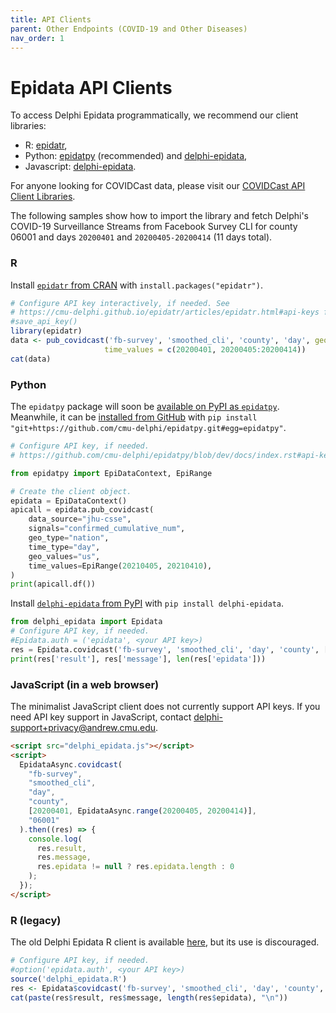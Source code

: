 ```yaml
---
title: API Clients
parent: Other Endpoints (COVID-19 and Other Diseases)
nav_order: 1
---
```


# Epidata API Clients

To access Delphi Epidata programmatically, we recommend our client libraries:

- R: [epidatr](https://cmu-delphi.github.io/epidatr/),
- Python: [epidatpy](https://cmu-delphi.github.io/epidatpy/) (recommended) and [delphi-epidata](https://pypi.org/project/delphi-epidata/),
- Javascript: [delphi-epidata](https://github.com/cmu-delphi/delphi-epidata/blob/master/src/client/delphi_epidata.js).

For anyone looking for COVIDCast data, please visit our [COVIDCast API Client Libraries](covidcast_clients.md).

The following samples show how to import the library and fetch Delphi's
COVID-19 Surveillance Streams from Facebook Survey CLI for county 06001 and days
`20200401` and `20200405-20200414` (11 days total).

### R

Install [`epidatr` from CRAN](https://cran.r-project.org/package=epidatr)
with `install.packages("epidatr")`.

```r
# Configure API key interactively, if needed. See
# https://cmu-delphi.github.io/epidatr/articles/epidatr.html#api-keys for details.
#save_api_key()
library(epidatr)
data <- pub_covidcast('fb-survey', 'smoothed_cli', 'county', 'day', geo_values = '06001',
                     time_values = c(20200401, 20200405:20200414))
cat(data)
```

### Python

The `epidatpy` package will soon be [available on PyPI as `epidatpy`](https://pypi.org/project/epidatpy/).
Meanwhile, it can be [installed from GitHub](https://github.com/cmu-delphi/epidatpy/) with
`pip install "git+https://github.com/cmu-delphi/epidatpy.git#egg=epidatpy"`.

```python
# Configure API key, if needed.
# https://github.com/cmu-delphi/epidatpy/blob/dev/docs/index.rst#api-keys

from epidatpy import EpiDataContext, EpiRange

# Create the client object.
epidata = EpiDataContext()
apicall = epidata.pub_covidcast(
    data_source="jhu-csse",
    signals="confirmed_cumulative_num",
    geo_type="nation",
    time_type="day",
    geo_values="us",
    time_values=EpiRange(20210405, 20210410),
)
print(apicall.df())
```

Install [`delphi-epidata` from PyPI](https://pypi.org/project/delphi-epidata/) with
`pip install delphi-epidata`.

```python
from delphi_epidata import Epidata
# Configure API key, if needed.
#Epidata.auth = ('epidata', <your API key>)
res = Epidata.covidcast('fb-survey', 'smoothed_cli', 'day', 'county', [20200401, Epidata.range(20200405, 20200414)], '06001')
print(res['result'], res['message'], len(res['epidata']))
```

### JavaScript (in a web browser)

The minimalist JavaScript client does not currently support API keys.
If you need API key support in JavaScript, contact delphi-support+privacy@andrew.cmu.edu.

```html
<script src="delphi_epidata.js"></script>
<script>
  EpidataAsync.covidcast(
    "fb-survey",
    "smoothed_cli",
    "day",
    "county",
    [20200401, EpidataAsync.range(20200405, 20200414)],
    "06001"
  ).then((res) => {
    console.log(
      res.result,
      res.message,
      res.epidata != null ? res.epidata.length : 0
    );
  });
</script>
```

### R (legacy)

The old Delphi Epidata R client is available
[here](https://github.com/cmu-delphi/delphi-epidata/blob/dev/src/client/delphi_epidata.R),
but its use is discouraged.

```R
# Configure API key, if needed.
#option('epidata.auth', <your API key>)
source('delphi_epidata.R')
res <- Epidata$covidcast('fb-survey', 'smoothed_cli', 'day', 'county', list(20200401, Epidata$range(20200405, 20200414)), '06001')
cat(paste(res$result, res$message, length(res$epidata), "\n"))
```
